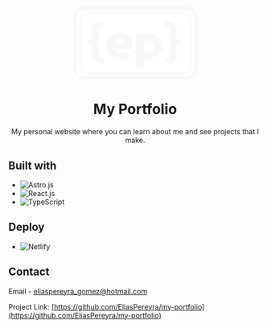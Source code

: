 <div align="center">
  <a href="https://eliaspereyra.com">
    <img src="https://github.com/EliasPereyra/my-portfolio/blob/main/public/assets/logo-white.svg" width="250" />
  </a>
  <h1>My Portfolio</h1>
  <p>My personal website where you can learn about me and see projects that I make.</p>
</div>

## Built with

- ![Astro.js][Astro.js]
- ![React.js][React.js]
- ![TypeScript][TypeScript]

## Deploy

- ![Netlify][Netlify]

[Astro.js]: https://img.shields.io/badge/astro-FF5D01?style=for-the-badge&logo=astro&logoColor=white
[React.js]: https://img.shields.io/badge/react-61DAFB?style=for-the-badge&logo=react&logoColor=white
[TypeScript]: https://img.shields.io/badge/typescript-3178C6?style=for-the-badge&logo=typescript&logoColor=white
[Netlify]: https://img.shields.io/badge/netlify-00C7B7?style=for-the-badge&logo=netlify&logoColor=white

## Contact

Email - [eliaspereyra_gomez@hotmail.com](mailto:eliaspereyra_gomez@hotmail.com)

Project Link: [https://github.com/EliasPereyra/my-portfolio](https://github.com/EliasPereyra/my-portfolio)
